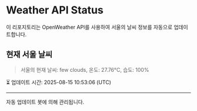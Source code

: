 
# Weather API Status

이 리포지토리는 OpenWeather API를 사용하여 서울의 날씨 정보를 자동으로 업데이트합니다.

## 현재 서울 날씨
> 서울의 현재 날씨: few clouds, 온도: 27.76°C, 습도: 100%

⏳ 업데이트 시간: 2025-08-15 10:53:06 (UTC)

---
자동 업데이트 봇에 의해 관리됩니다.
